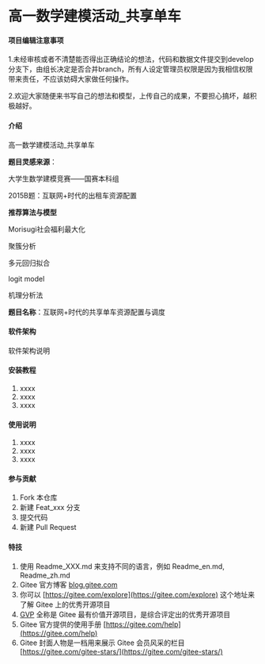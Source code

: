 # 高一数学建模活动_共享单车


#### 项目编辑注意事项
1.未经审核或者不清楚能否得出正确结论的想法，代码和数据文件提交到develop分支下，由组长决定是否合并branch，所有人设定管理员权限是因为我相信权限带来责任，不应该妨碍大家做任何操作。

2.欢迎大家随便来书写自己的想法和模型，上传自己的成果，不要担心搞坏，越积极越好。

#### 介绍
高一数学建模活动_共享单车

**题目灵感来源**：

大学生数学建模竞赛——国赛本科组

2015B题：互联网+时代的出租车资源配置

**推荐算法与模型**

Morisugi社会福利最大化

聚簇分析

多元回归拟合

logit model

机理分析法

**题目名称**：互联网+时代的共享单车资源配置与调度



#### 软件架构
软件架构说明


#### 安装教程

1.  xxxx
2.  xxxx
3.  xxxx

#### 使用说明

1.  xxxx
2.  xxxx
3.  xxxx

#### 参与贡献

1.  Fork 本仓库
2.  新建 Feat_xxx 分支
3.  提交代码
4.  新建 Pull Request


#### 特技

1.  使用 Readme\_XXX.md 来支持不同的语言，例如 Readme\_en.md, Readme\_zh.md
2.  Gitee 官方博客 [blog.gitee.com](https://blog.gitee.com)
3.  你可以 [https://gitee.com/explore](https://gitee.com/explore) 这个地址来了解 Gitee 上的优秀开源项目
4.  [GVP](https://gitee.com/gvp) 全称是 Gitee 最有价值开源项目，是综合评定出的优秀开源项目
5.  Gitee 官方提供的使用手册 [https://gitee.com/help](https://gitee.com/help)
6.  Gitee 封面人物是一档用来展示 Gitee 会员风采的栏目 [https://gitee.com/gitee-stars/](https://gitee.com/gitee-stars/)
